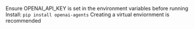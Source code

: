 Ensure OPENAI_API_KEY is set in the environment variables before running
Install: `pip install openai-agents`
Creating a virtual enviornment is recommended